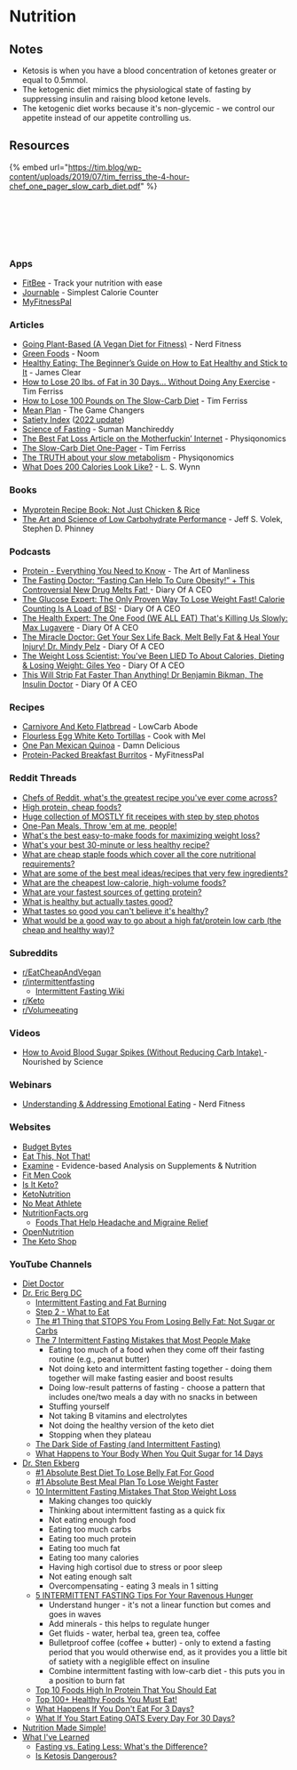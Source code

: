 # Nutrition

## Notes

* Ketosis is when you have a blood concentration of ketones greater or equal to 0.5mmol.
* The ketogenic diet mimics the physiological state of fasting by suppressing insulin and raising blood ketone levels.
* The ketogenic diet works because it's non-glycemic - we control our appetite instead of our appetite controlling us.

## Resources

{% embed url="https://tim.blog/wp-content/uploads/2019/07/tim_ferriss_the-4-hour-chef_one_pager_slow_carb_diet.pdf" %}

<figure><img src="../../.gitbook/assets/30 Foods High In Protein.jpg" alt=""><figcaption></figcaption></figure>

<figure><img src="../../.gitbook/assets/Best Grocery List for Athletes.jpg" alt=""><figcaption></figcaption></figure>

<figure><img src="../../.gitbook/assets/Fat Loss Grocery List.jpg" alt=""><figcaption></figcaption></figure>

<figure><img src="../../.gitbook/assets/Good Carbs vs Bad Carbs.jpg" alt=""><figcaption></figcaption></figure>

<figure><img src="https://i.pinimg.com/564x/c1/71/3b/c1713b0259018afb98bf63b03e1ce5d2.jpg" alt=""><figcaption></figcaption></figure>

<figure><img src="../../.gitbook/assets/Macro Cheat Sheet.jpg" alt=""><figcaption></figcaption></figure>

<figure><img src="../../.gitbook/assets/What Foods Can You Eat On Keto.jpg" alt=""><figcaption></figcaption></figure>

### Apps

* [FitBee](https://fitbee.app/) - Track your nutrition with ease
* [Journable](https://www.journable.com/) - Simplest Calorie Counter
* [MyFitnessPal](https://www.myfitnesspal.com/)

### Articles

* [Going Plant-Based (A Vegan Diet for Fitness)](https://www.nerdfitness.com/blog/how-to-eat-a-plant-based-diet-a-scientific-look-at-going-vegan-safely/) - Nerd Fitness
* [Green Foods](https://content.noom.com/custom-content/green/) - Noom
* [Healthy Eating: The Beginner’s Guide on How to Eat Healthy and Stick to It](https://jamesclear.com/eat-healthy) - James Clear
* [How to Lose 20 lbs. of Fat in 30 Days… Without Doing Any Exercise](https://tim.blog/2007/04/06/how-to-lose-20-lbs-of-fat-in-30-days-without-doing-any-exercise/) - Tim Ferriss
* [How to Lose 100 Pounds on The Slow-Carb Diet](https://tim.blog/2012/07/12/how-to-lose-100-pounds/) - Tim Ferriss
* [Mean Plan](https://gamechangersmovie.com/food/meal-plan/) - The Game Changers
* [Satiety Index](https://www.diabetesnet.com/food-diabetes/satiety-index/) ([2022 update](https://optimisingnutrition.com/satiety-index/))
* [Science of Fasting](https://spyderdoc.substack.com/p/doctors-heart-series-part-6-science?s=r) - Suman Manchireddy
* [The Best Fat Loss Article on the Motherfuckin’ Internet](https://physiqonomics.com/fat-loss/) - Physiqonomics
* [The Slow-Carb Diet One-Pager](https://tim.blog/wp-content/uploads/2019/07/tim_ferriss_the-4-hour-chef_one_pager_slow_carb_diet.pdf) - Tim Ferriss
* [The TRUTH about your slow metabolism](https://physiqonomics.com/slow-metabolism/) - Physiqonomics
* [What Does 200 Calories Look Like?](https://www.wisegeek.com/what-does-200-calories-look-like.htm) - L. S. Wynn

### Books

* [Myprotein Recipe Book: Not Just Chicken & Rice](https://catalogue.thehutgroup.com/myprotein/myprotein-recipe-book-not-just-chicken-and-rice/)
* [The Art and Science of Low Carbohydrate Performance](https://smile.amazon.co.uk/dp/0983490716) - Jeff S. Volek, Stephen D. Phinney

### Podcasts

* [Protein - Everything You Need to Know](https://www.artofmanliness.com/health-fitness/health/podcast-937-protein-everything-you-need-to-know/) - The Art of Manliness
* [The Fasting Doctor: “Fasting Can Help To Cure Obesity!” + This Controversial New Drug Melts Fat! ](https://www.youtube.com/watch?v=8RuWp3s6Uxk)- Diary Of A CEO
* [The Glucose Expert: The Only Proven Way To Lose Weight Fast! Calorie Counting Is A Load of BS!](https://www.youtube.com/watch?v=4DWKf5RqU-s) - Diary Of A CEO
* [The Health Expert: The One Food (WE ALL EAT) That's Killing Us Slowly: Max Lugavere](https://www.youtube.com/watch?v=It5DFXULOq0) - Diary Of A CEO
* [The Miracle Doctor: Get Your Sex Life Back, Melt Belly Fat & Heal Your Injury! Dr. Mindy Pelz](https://www.youtube.com/watch?v=e2mQOGzHtQc) - Diary Of A CEO
* [The Weight Loss Scientist: You've Been LIED To About Calories, Dieting & Losing Weight: Giles Yeo](https://www.youtube.com/watch?v=Gy_vcL1cpP8) - Diary Of A CEO
* [This Will Strip Fat Faster Than Anything! Dr Benjamin Bikman, The Insulin Doctor](https://www.youtube.com/watch?v=yMOosHzf8Nk) - Diary Of A CEO

### Recipes

* [Carnivore And Keto Flatbread](https://www.youtube.com/watch?v=U6PJhqp2YZI) - LowCarb Abode
* [Flourless Egg White Keto Tortillas](https://www.youtube.com/watch?v=hEGumHAs0xI) - Cook with Mel
* [One Pan Mexican Quinoa](https://damndelicious.net/2014/04/09/one-pan-mexican-quinoa/) - Damn Delicious
* [Protein-Packed Breakfast Burritos](https://blog.myfitnesspal.com/protein-packed-breakfast-burritos/) - MyFitnessPal

### Reddit Threads

* [Chefs of Reddit, what's the greatest recipe you've ever come across?](https://www.reddit.com/r/AskReddit/comments/9zxypy/chefs_of_reddit_whats_the_greatest_recipe_youve/)
* [High protein, cheap foods?](https://www.reddit.com/r/EatCheapAndHealthy/comments/5ozvaf/high_protein_cheap_foods_apart_from_beans/)
* [Huge collection of MOSTLY fit receipes with step by step photos](https://www.reddit.com/r/fitmeals/comments/39k7j6/huge_collection_of_mostly_fit_receipes_with_step/)
* [One-Pan Meals. Throw 'em at me, people!](https://www.reddit.com/r/EatCheapAndHealthy/comments/5vxlvn/onepan_meals_throw_em_at_me_people/)
* [What's the best easy-to-make foods for maximizing weight loss?](https://www.reddit.com/r/EatCheapAndHealthy/comments/5uqe2t/q_whats_the_best_easytomake_foods_for_maximizing/)
* [What's your best 30-minute or less healthy recipe?](https://www.reddit.com/r/fitmeals/comments/5lau2i/whats_your_best_30minute_or_less_healthy_recipe/)
* [What are cheap staple foods which cover all the core nutritional requirements?](https://www.reddit.com/r/EatCheapAndHealthy/comments/5kja9m/what_are_cheap_staple_foods_which_cover_all_the/)
* [What are some of the best meal ideas/recipes that very few ingredients?](https://www.reddit.com/r/EatCheapAndHealthy/comments/5fil8c/what_are_some_of_the_best_meal_ideasrecipes_that/)
* [What are the cheapest low-calorie, high-volume foods?](https://www.reddit.com/r/EatCheapAndHealthy/comments/5gcxr5/what_are_the_cheapest_lowcalorie_highvolume_foods/)
* [What are your fastest sources of getting protein?](https://www.reddit.com/r/EatCheapAndHealthy/comments/5u79i9/what_are_your_fastest_sources_of_getting_protein/)
* [What is healthy but actually tastes good?](https://www.reddit.com/r/AskReddit/comments/55tij9/what_is_healthy_but_actually_tastes_good/)
* [What tastes so good you can't believe it's healthy?](https://www.reddit.com/r/AskReddit/comments/16z8bjo/what_tastes_so_good_you_cant_believe_its_healthy/)
* [What would be a good way to go about a high fat/protein low carb (the cheap and healthy way)?](https://www.reddit.com/r/EatCheapAndHealthy/comments/8mbpl8/what_would_be_a_good_way_to_go_about_a_high/)

### Subreddits

* [r/EatCheapAndVegan](https://www.reddit.com/r/EatCheapAndVegan/)
* [r/intermittentfasting](https://www.reddit.com/r/intermittentfasting/)
  * [Intermittent Fasting Wiki](https://www.reddit.com/r/intermittentfasting/wiki/index)
* [r/Keto](https://www.reddit.com/r/keto/)
* [r/Volumeeating](https://www.reddit.com/r/Volumeeating/)

### Videos

* [How to Avoid Blood Sugar Spikes (Without Reducing Carb Intake) ](https://www.youtube.com/watch?v=yg0Y3eNSANg)- Nourished by Science

### Webinars

* [Understanding & Addressing Emotional Eating](https://www.crowdcast.io/c/bmgccwlpz37p) - Nerd Fitness

### Websites

* [Budget Bytes](https://www.budgetbytes.com/)
* [Eat This, Not That!](https://www.eatthis.com/)
* [Examine](https://examine.com/) - Evidence-based Analysis on Supplements & Nutrition
* [Fit Men Cook](https://fitmencook.com/)
* [Is It Keto?](https://isitketo.org/)
* [KetoNutrition](https://ketonutrition.org/)
* [No Meat Athlete](https://www.nomeatathlete.com/)
* [NutritionFacts.org](https://nutritionfacts.org/)
  * [Foods That Help Headache and Migraine Relief](https://nutritionfacts.org/video/foods-that-help-headache-and-migraine-relief/)
* [OpenNutrition](https://www.opennutrition.app/)
* [The Keto Shop](https://theketoshop.co.uk/)

### YouTube Channels

* [Diet Doctor](https://www.youtube.com/c/DietDoctorVideo/videos)
* [Dr. Eric Berg DC](https://www.youtube.com/c/DrEricBergDC)
  * [Intermittent Fasting and Fat Burning](https://www.youtube.com/watch?v=vMZfyEy_jpI)
  * [Step 2 - What to Eat](https://www.youtube.com/watch?v=mBqpaAKtnXE)
  * [The #1 Thing that STOPS You From Losing Belly Fat: Not Sugar or Carbs](https://www.youtube.com/watch?v=xxzjDAPBIOc)
  * [The 7 Intermittent Fasting Mistakes that Most People Make](https://www.youtube.com/watch?v=CJ8XnQW4SIk)
    * Eating too much of a food when they come off their fasting routine (e.g., peanut butter)
    * Not doing keto and intermittent fasting together - doing them together will make fasting easier and boost results
    * Doing low-result patterns of fasting - choose a pattern that includes one/two meals a day with no snacks in between
    * Stuffing yourself
    * Not taking B vitamins and electrolytes
    * Not doing the healthy version of the keto diet
    * Stopping when they plateau
  * [The Dark Side of Fasting (and Intermittent Fasting)](https://www.youtube.com/watch?v=DtAyymK81o0)
  * [What Happens to Your Body When You Quit Sugar for 14 Days](https://www.youtube.com/watch?v=cPyFIvCvh8U)
* [Dr. Sten Ekberg](https://www.youtube.com/c/drekberg/videos)
  * [#1 Absolute Best Diet To Lose Belly Fat For Good](https://www.youtube.com/watch?v=aACFi0ZIO8w)
  * [#1 Absolute Best Meal Plan To Lose Weight Faster](https://www.youtube.com/watch?v=LHO_6kkQodY)
  * [10 Intermittent Fasting Mistakes That Stop Weight Loss](https://www.youtube.com/watch?v=FbFj3uE8Va8)
    * Making changes too quickly
    * Thinking about intermittent fasting as a quick fix
    * Not eating enough food
    * Eating too much carbs
    * Eating too much protein
    * Eating too much fat
    * Eating too many calories
    * Having high cortisol due to stress or poor sleep
    * Not eating enough salt
    * Overcompensating - eating 3 meals in 1 sitting
  * [5 INTERMITTENT FASTING Tips For Your Ravenous Hunger](https://www.youtube.com/watch?v=VgZ9jSw8lrE)
    * Understand hunger - it's not a linear function but comes and goes in waves
    * Add minerals - this helps to regulate hunger
    * Get fluids - water, herbal tea, green tea, coffee
    * Bulletproof coffee (coffee + butter) - only to extend a fasting period that you would otherwise end, as it provides you a little bit of satiety with a negiglible effect on insuline
    * Combine intermittent fasting with low-carb diet - this puts you in a position to burn fat
  * [Top 10 Foods High In Protein That You Should Eat](https://www.youtube.com/watch?v=YHNHpPGlvSY)
  * [Top 100+ Healthy Foods You Must Eat!](https://www.youtube.com/watch?v=N0DtAx-tugc)
  * [What Happens If You Don't Eat For 3 Days?](https://www.youtube.com/watch?v=WOxgJE6QR2o)
  * [What If You Start Eating OATS Every Day For 30 Days?](https://www.youtube.com/watch?v=9t38GRin1cg)
* [Nutrition Made Simple!](https://www.youtube.com/@NutritionMadeSimple)
* [What I've Learned](https://www.youtube.com/c/WhatIveLearned/videos)
  * [Fasting vs. Eating Less: What's the Difference?](https://www.youtube.com/watch?v=APZCfmgzoS0)
  * [Is Ketosis Dangerous?](https://www.youtube.com/watch?v=Dan8qtgQRi8)&#x20;
